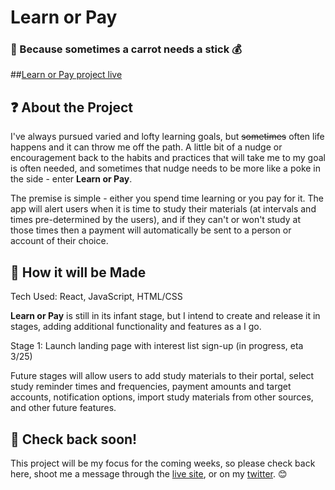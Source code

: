 # Learn or Pay #
### :carrot: Because sometimes a carrot needs a stick :moneybag: ###

##[Learn or Pay project live](https://learnorpay.carrd.co/)

## :question: About the Project ##

I've always pursued varied and lofty learning goals, but ~~sometimes~~ often life happens and it can throw me off the path. A little bit of a nudge or encouragement back to the habits and practices that will take me to my goal is often needed, and sometimes that nudge needs to be more like a poke in the side - enter **Learn or Pay**.

The premise is simple - either you spend time learning or you pay for it. The app will alert users when it is time to study their materials (at intervals and times pre-determined by the users), and if they can't or won't study at those times then a payment will automatically be sent to a person or account of their choice.

## :pencil: How it will be Made ##

Tech Used: React, JavaScript, HTML/CSS

**Learn or Pay** is still in its infant stage, but I intend to create and release it in stages, adding additional functionality and features as a I go.

Stage 1: Launch landing page with interest list sign-up (in progress, eta 3/25)

Future stages will allow users to add study materials to their portal, select study reminder times and frequencies, payment amounts and target accounts, notification options, import study materials from other sources, and other future features.

## :calendar: Check back soon! ##

This project will be my focus for the coming weeks, so please check back here, shoot me a message through the [live site](https://learnorpay.carrd.co/), or on my [twitter](https://twitter.com/blawblawLaw). :blush:
